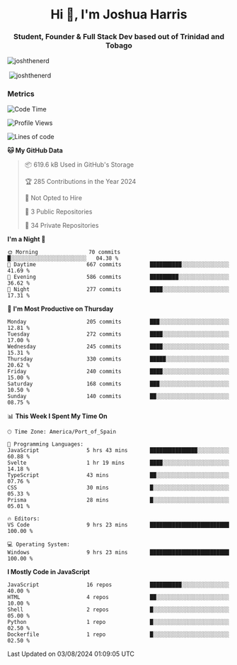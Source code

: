 <h1 align="center">Hi 👋, I'm Joshua Harris</h1>
<h3 align="center">Student, Founder & Full Stack Dev based out of Trinidad and Tobago</h3>

<p align="left"> <img src="https://komarev.com/ghpvc/?username=JoshTheDeveloperr" alt="joshthenerd" /> </p>

<p>&nbsp;<img align="center" src="https://github-readme-stats.vercel.app/api?username=JoshTheDeveloperr&show_icons=true&count_private=true" alt="joshthenerd" /></p>

### Metrics

<!--START_SECTION:waka-->
![Code Time](http://img.shields.io/badge/Code%20Time-875%20hrs%202%20mins-blue)

![Profile Views](http://img.shields.io/badge/Profile%20Views-0-blue)

![Lines of code](https://img.shields.io/badge/From%20Hello%20World%20I%27ve%20Written-3.4%20million%20lines%20of%20code-blue)

**🐱 My GitHub Data** 

> 📦 619.6 kB Used in GitHub's Storage 
 > 
> 🏆 285 Contributions in the Year 2024
 > 
> 🚫 Not Opted to Hire
 > 
> 📜 3 Public Repositories 
 > 
> 🔑 34 Private Repositories 
 > 
**I'm a Night 🦉** 

```text
🌞 Morning                70 commits          █░░░░░░░░░░░░░░░░░░░░░░░░   04.38 % 
🌆 Daytime                667 commits         ██████████░░░░░░░░░░░░░░░   41.69 % 
🌃 Evening                586 commits         █████████░░░░░░░░░░░░░░░░   36.62 % 
🌙 Night                  277 commits         ████░░░░░░░░░░░░░░░░░░░░░   17.31 % 
```
📅 **I'm Most Productive on Thursday** 

```text
Monday                   205 commits         ███░░░░░░░░░░░░░░░░░░░░░░   12.81 % 
Tuesday                  272 commits         ████░░░░░░░░░░░░░░░░░░░░░   17.00 % 
Wednesday                245 commits         ████░░░░░░░░░░░░░░░░░░░░░   15.31 % 
Thursday                 330 commits         █████░░░░░░░░░░░░░░░░░░░░   20.62 % 
Friday                   240 commits         ████░░░░░░░░░░░░░░░░░░░░░   15.00 % 
Saturday                 168 commits         ███░░░░░░░░░░░░░░░░░░░░░░   10.50 % 
Sunday                   140 commits         ██░░░░░░░░░░░░░░░░░░░░░░░   08.75 % 
```


📊 **This Week I Spent My Time On** 

```text
🕑︎ Time Zone: America/Port_of_Spain

💬 Programming Languages: 
JavaScript               5 hrs 43 mins       ███████████████░░░░░░░░░░   60.88 % 
Svelte                   1 hr 19 mins        ████░░░░░░░░░░░░░░░░░░░░░   14.18 % 
TypeScript               43 mins             ██░░░░░░░░░░░░░░░░░░░░░░░   07.76 % 
CSS                      30 mins             █░░░░░░░░░░░░░░░░░░░░░░░░   05.33 % 
Prisma                   28 mins             █░░░░░░░░░░░░░░░░░░░░░░░░   05.01 % 

🔥 Editors: 
VS Code                  9 hrs 23 mins       █████████████████████████   100.00 % 

💻 Operating System: 
Windows                  9 hrs 23 mins       █████████████████████████   100.00 % 
```

**I Mostly Code in JavaScript** 

```text
JavaScript               16 repos            ██████████░░░░░░░░░░░░░░░   40.00 % 
HTML                     4 repos             ██░░░░░░░░░░░░░░░░░░░░░░░   10.00 % 
Shell                    2 repos             █░░░░░░░░░░░░░░░░░░░░░░░░   05.00 % 
Python                   1 repo              █░░░░░░░░░░░░░░░░░░░░░░░░   02.50 % 
Dockerfile               1 repo              █░░░░░░░░░░░░░░░░░░░░░░░░   02.50 % 
```




 Last Updated on 03/08/2024 01:09:05 UTC
<!--END_SECTION:waka-->
